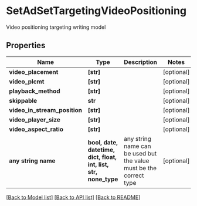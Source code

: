 # SetAdSetTargetingVideoPositioning

Video positioning targeting writing model

## Properties
Name | Type | Description | Notes
------------ | ------------- | ------------- | -------------
**video_placement** | **[str]** |  | [optional] 
**video_plcmt** | **[str]** |  | [optional] 
**playback_method** | **[str]** |  | [optional] 
**skippable** | **str** |  | [optional] 
**video_in_stream_position** | **[str]** |  | [optional] 
**video_player_size** | **[str]** |  | [optional] 
**video_aspect_ratio** | **[str]** |  | [optional] 
**any string name** | **bool, date, datetime, dict, float, int, list, str, none_type** | any string name can be used but the value must be the correct type | [optional]

[[Back to Model list]](../README.md#documentation-for-models) [[Back to API list]](../README.md#documentation-for-api-endpoints) [[Back to README]](../README.md)


